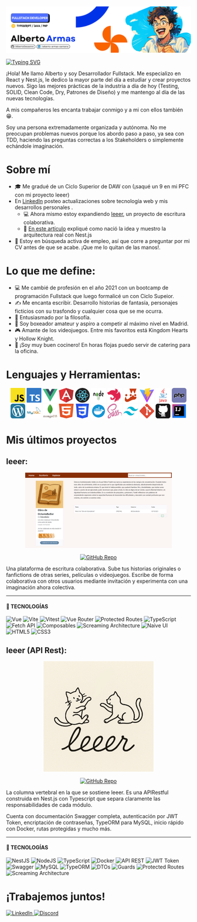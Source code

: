 ![Banner de Alberto Armas, Fullstack Developer.](https://github.com/AlbertoDesastre/AlbertoDesastre/blob/main/assets/fullstackdeveloper_banner.png?raw=true)

<a href="https://git.io/typing-svg"><img src="https://readme-typing-svg.herokuapp.com?font=Outfit&pause=1000&color=5084E7&center=true&width=640&lines=Fullstack+Developer" alt="Typing SVG" /></a>

¡Hola! Me llamo Alberto y soy Desarrollador Fullstack. Me especializo en React y Nest.js, le dedico la mayor parte del día a estudiar y crear proyectos nuevos. Sigo las mejores prácticas de la industria a día de hoy (Testing, SOLID, Clean Code, Dry, Patrones de Diseño) y me mantengo al día de las nuevas tecnologías.

A mis compañeros les encanta trabajar conmigo y a mi con ellos también 😁.

Soy una persona extremadamente organizada y autónoma. No me preocupan problemas nuevos porque los abordo paso a paso, ya sea con TDD, haciendo las preguntas correctas a los Stakeholders o simplemente echándole imaginación.

# Sobre mí

- 🎓 Me gradué de un Ciclo Superior de DAW con (¡saqué un 9 en mi PFC con mi proyecto leeer)
- En [LinkedIn](https://www.linkedin.com/in/alberto-armas-santana/) posteo actualizaciones sobre tecnología web y mis desarrollos personales .
  - 💻 Ahora mismo estoy expandiendo [leeer](https://github.com/AlbertoDesastre/leeer), un proyecto de escritura colaborativa.
  - 📖 [En este artículo](https://www.linkedin.com/pulse/informe-dev-0-leeer-c%C3%B3mo-dise%C3%B1%C3%A9-la-arquitectura-de-un-alberto-f0cnf) expliqué como nació la idea y muestro la arquitectura real con Nest.js
- 💼 Estoy en búsqueda activa de empleo, así que corre a preguntar por mi CV antes de que se acabe. ¡Que me lo quitan de las manos!.

# Lo que me define:

- 💻 Me cambié de profesión en el año 2021 con un bootcamp de programación Fullstack que luego formalicé un con Ciclo Supeior.
- ✍️ Me encanta escribir. Desarrollo historias de fantasía, personajes ficticios con su trasfondo y cualquier cosa que se me ocurra.
- 🧠 Entusiasmado por la filosofía.
- 🥊 Soy boxeador amateur y aspiro a competir al máximo nivel en Madrid.
- 🎮 Amante de los videojuegos. Entre mis favoritos está Kingdom Hearts y Hollow Knight.
- 🍳 ¡Soy muy buen cocinero! En horas flojas puedo servir de catering para la oficina.

# Lenguajes y Herramientas:

<p align="center">
<img src="./assets/js.webp" alt="Javascript" width="40" />
  <img src="./assets/Typescript.webp" alt="TypeScript" width="40" height="40"/>
  <img src="./assets/vue.webp" alt="Vue" width="40" height="40"/>
  <img src="./assets/angular.webp" alt="Angular" width="40" height="40"/>
  <img src="./assets/React-Logo-PNG-File.webp" alt="React" width="40" height="40"/>
  <img src="./assets/nodejs.webp" alt="Node.js" width="40" height="40"/>
  <img src="./assets/nestjs.webp" alt="Nest.js" width="40" height="40"/>
  <img src="./assets/Jest.webp" alt="Jest" width="40" height="40"/>
  <img src="./assets/Vitejs.webp" alt="Vitest" width="40" height="40"/>
  <img src="./assets/Java.webp" alt="Java" width="40" height="40"/>
  <img src="./assets/php.webp" alt="PHP" width="40" height="40"/>
    <img src="./assets/wordpress.webp" alt="WordPress" width="40" height="40"/>
  <img src="./assets/mysql.webp" alt="MySQL" width="40" height="40"/>
  <img src="./assets/mongodb.webp" alt="MongoDB" width="40" height="40"/>
  <img src="./assets/html.webp" alt="HTML5" width="40" height="40"/>
  <img src="./assets/CSS3.webp" alt="CSS3" width="40" height="40"/>
  <img src="./assets/docker.webp" alt="Docker" width="40" height="40"/>
  <img src="./assets/sass.webp" alt="Sass" width="40" height="40"/>
  <img src="./assets/tailwindcss.webp" alt="Tailwind" width="40" height="40"/>
  <img src="./assets/git.webp" alt="Git" width="40" height="40"/>
  <img src="./assets/github.webp" alt="GitHub" width="40" height="40"/>
  <img src="./assets/intelij.webp" width="40" alt="IntelijIdea"/>
</p>

# Mis últimos proyectos

## leeer:

<p align="center">
  <img src="./assets/leeer-front.png" alt="Screenshot de una página de leeer" width="400"/>
</p>

<p align="center">
  <a href="https://github.com/AlbertoDesastre/leeer" target="_blank">
    <img src="https://img.shields.io/badge/⭐%20leeer%20Repo-181717?style=for-the-badge&logo=github&logoColor=white" alt="GitHub Repo"/>
  </a>

</p>

Una plataforma de escritura colaborativa. Sube tus historias originales o fanfictions de otras series, películas o videojuegos. Escribe de forma colaborativa con otros usuarios mediante invitación y experimenta con una imaginación ahora colectiva.

---

#### 🧠 TECNOLOGÍAS

<p align="left">
  <!-- Core -->
  <img src="https://img.shields.io/badge/Vue-35495E?style=for-the-badge&logo=vuedotjs&logoColor=4FC08D" alt="Vue"/>
  <img src="https://img.shields.io/badge/Vite-646CFF?style=for-the-badge&logo=vite&logoColor=white" alt="Vite"/>
  <img src="https://img.shields.io/badge/Vitest-6E9F18?style=for-the-badge&logo=vitest&logoColor=white" alt="Vitest"/>
  <img src="https://img.shields.io/badge/Vue%20Router-CA4245?style=for-the-badge&logo=vue.js&logoColor=white" alt="Vue Router"/>
  <img src="https://img.shields.io/badge/Protected%20Routes-FFC300?style=for-the-badge&logo=shield&logoColor=black" alt="Protected Routes"/>

  <!-- Languages & APIs -->
  <img src="https://img.shields.io/badge/TypeScript-3178C6?style=for-the-badge&logo=typescript&logoColor=white" alt="TypeScript"/>
  <img src="https://img.shields.io/badge/Fetch%20API-005571?style=for-the-badge&logo=javascript&logoColor=white" alt="Fetch API"/>

  <!-- Vue ecosystem -->
  <img src="https://img.shields.io/badge/Composables-42B883?style=for-the-badge&logo=vue.js&logoColor=white" alt="Composables"/>
  <img src="https://img.shields.io/badge/Screaming%20Architecture-555555?style=for-the-badge&logo=structure&logoColor=white" alt="Screaming Architecture"/>
  <img src="https://img.shields.io/badge/Naive%20UI-18A058?style=for-the-badge&logo=vue.js&logoColor=white" alt="Naive UI"/>

  <!-- Web basics -->
  <img src="https://img.shields.io/badge/HTML5-E34F26?style=for-the-badge&logo=html5&logoColor=white" alt="HTML5"/>
  <img src="https://img.shields.io/badge/CSS3-1572B6?style=for-the-badge&logo=css3&logoColor=white" alt="CSS3"/>
</p>

## leeer (API Rest):

<p align="center">
  <img src="./assets/leeer-logo.png" alt="Logo de leeer con dos gatitos jugando" width="300"/>
</p>

<p align="center">
  <a href="https://github.com/AlbertoDesastre/leeer-backend" target="_blank">
    <img src="https://img.shields.io/badge/⭐%20leeer%20(API)%20Repo-181717?style=for-the-badge&logo=github&logoColor=white" alt="GitHub Repo"/>
  </a>

</p>

La columna vertebral en la que se sostiene leeer. Es una APIRestful construida en Nest.js con Typescript que separa claramente las responsabilidades de cada módulo.

Cuenta con documentación Swagger completa, autenticación por JWT Token, encriptación de contraseñas, TypeORM para MySQL, inicio rápido con Docker, rutas protegidas y mucho más.

---

#### 🧠 TECNOLOGÍAS

<p align="left">
  <!-- Core & Frameworks -->
  <img src="https://img.shields.io/badge/Nest.js-E0234E?style=for-the-badge&logo=nestjs&logoColor=white" alt="NestJS"/>
  <img src="https://img.shields.io/badge/Node.js-339933?style=for-the-badge&logo=nodedotjs&logoColor=white" alt="NodeJS"/>
  <img src="https://img.shields.io/badge/TypeScript-3178C6?style=for-the-badge&logo=typescript&logoColor=white" alt="TypeScript"/>
    <!-- Tools -->
  <img src="https://img.shields.io/badge/Docker-2496ED?style=for-the-badge&logo=docker&logoColor=white" alt="Docker"/>
  <!-- Backend & APIs -->
  <img src="https://img.shields.io/badge/API%20REST-02569B?style=for-the-badge&logo=api&logoColor=white" alt="API REST"/>
  <img src="https://img.shields.io/badge/JWT%20Token-000000?style=for-the-badge&logo=jsonwebtokens&logoColor=white" alt="JWT Token"/>
  <img src="https://img.shields.io/badge/Swagger-85EA2D?style=for-the-badge&logo=swagger&logoColor=black" alt="Swagger"/>
  <!-- Database & ORM -->
  <img src="https://img.shields.io/badge/MySQL-4479A1?style=for-the-badge&logo=mysql&logoColor=white" alt="MySQL"/>
  <img src="https://img.shields.io/badge/TypeORM-FF6C37?style=for-the-badge&logo=typeorm&logoColor=white" alt="TypeORM"/>
  <!-- Architecture & Design -->
  <img src="https://img.shields.io/badge/DTOs-FFB400?style=for-the-badge&logo=data&logoColor=black" alt="DTOs"/>
  <img src="https://img.shields.io/badge/Guards-FF5733?style=for-the-badge&logo=shield&logoColor=white" alt="Guards"/>
  <img src="https://img.shields.io/badge/Protected%20Routes-FFC300?style=for-the-badge&logo=shield&logoColor=black" alt="Protected Routes"/>
  <img src="https://img.shields.io/badge/Screaming%20Architecture-555555?style=for-the-badge&logo=structure&logoColor=white" alt="Screaming Architecture"/>

</p>

# ¡Trabajemos juntos!

<p >

  <a href="https://www.linkedin.com/in/alberto-armas-santana/" target="_blank">
    <img src="https://img.shields.io/badge/LinkedIn-0A66C2?style=for-the-badge&logo=linkedin&logoColor=white" alt="LinkedIn"/>
  </a>
  <a href="https://discordapp.com/users/426495195765407765" target="_blank">
    <img src="https://img.shields.io/badge/Discord-5865F2?style=for-the-badge&logo=discord&logoColor=white" alt="Discord"/>
  </a>
</p>
